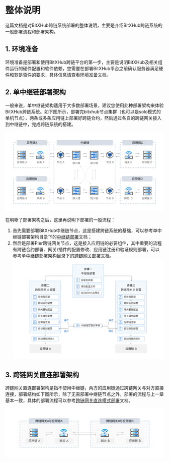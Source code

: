 # 整体说明

这篇文档是对BitXHub跨链系统部署的整体说明，主要是介绍BitXHub跨链系统的一般部署流程和部署架构。

## 1. 环境准备

环境准备是部署和使用BitXHub跨链平台的第一步，主要是说明BitXHub及相关组件运行的硬件配置和软件依赖，您需要在部署BitXHub平台之前确认服务器满足硬件和软是否件的要求，具体信息请查看[环境准备](./env.md)文档。

## 2. 单中继链部署架构

一般来说，单中继链架构适用于大多数部署场景，建议您使用此种部署架构来体验BitXHub跨链系统。如下图所示，部署完bitxhub节点集群（也可以是solo模式的单机节点），两条或多条应用链上部署好跨链合约，然后通过各自的跨链网关接入到中继链中，完成跨链系统的搭建。

![!](../../assets/single_bitxhub.png)

在明晰了部署架构之后，这里再说明下部署的一般流程：

1. 首先需要部署BitXHub中继链节点，这是搭建跨链系统的基础，可以参考单中继链部署架构目录下的[中继链部署](./single_bitxhub/deploy_bitxhub.md)文档；
2. 然后是部署Pier跨链网关节点，这是接入应用链的必要组件，其中重要的流程有跨链合约部署、网关/插件的配置修改、应用链注册和验证规则部署，可以参考单中继链部署架构目录下的[跨链网关部署](./single_bitxhub/deploy_pier.md)文档。
![!](../../assets/deploy_flow.png)


## 3. 跨链网关直连部署架构

跨链网关直连部署架构是指不使用中继链，两方的应用链通过跨链网关与对方直接连接，部署结构如下图所示，除了无需部署中继链节点之外，部署的流程与上一章基本一致，具体的部署流程可以参考[跨链网关直连模式部署](./direct_mode_pier/pier_direct_mode_deploy.md)文档。

![!](../../assets/direct_pier.png)